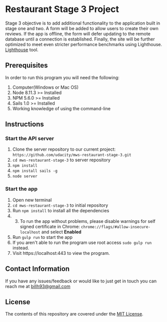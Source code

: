 # Restaurant Stage 3 Project

Stage 3 objective is to add additional functionality to the application built in stage one and two.
A form will be added to allow users to create their own reviews. If the app is offline, the form will defer updating to the remote database until a connection is established. Finally, the site will be further optimized to meet even stricter performance benchmarks using Lighthouse.
[Lighthouse](https://developers.google.com/web/tools/lighthouse/) tool.

## Prerequisites

In order to run this program you will need the following:

1. Computer(Windows or Mac OS)
2. Node 8.11.3 >= Installed
3. NPM 5.6.0 >= Installed
4. Sails 1.0 >= Installed
5. Working knowledge of using the command-line

## Instructions

### Start the API server
1. Clone the server repository to our current project: `https://github.com/udacity/mws-restaurant-stage-3.git`
2. `cd mws-restaurant-stage-3` to server repository
3. `npm install`
4. `npm install sails -g`
5. `node server`
### Start the app
1. Open new terminal
2. `cd mws-restaurant-stage-3` to initial repository
3. Run `npm install` to install all the dependencies
4. 3. To run the app without problems, please disable warnings for self signed certificate in Chrome:
`chrome://flags/#allow-insecure-localhost` and select **Enabled**
5. Run `gulp run` to start the app
6. If you aren't able to run the program use root access `sudo gulp run` instead.
7. Visit https://localhost:443 to view the program.

## Contact Information

If you have any issues/feedback or would like to just get in touch you can reach me at billh93@gmail.com

## License
The contents of this repository are covered under the [MIT License](https://choosealicense.com/licenses/mit/).
